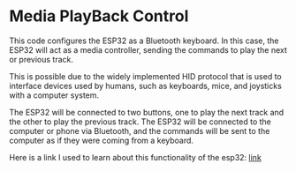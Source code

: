 # Media PlayBack Control

This code configures the ESP32 as a Bluetooth keyboard. In this case, the ESP32 will act as a media controller, sending the commands to play the next or previous track. 

This is possible due to the widely implemented HID protocol that is used to interface devices used by humans, such as keyboards,
mice, and joysticks with a computer system.

The ESP32 will be connected to two buttons, one to play the next track and the other to play the previous track. The ESP32 will be connected to the computer or phone via Bluetooth, and the commands will be sent to the computer as if they were coming from a keyboard.

Here is a link I used to learn about this functionality of the esp32:
[link](https://www.hackster.io/user0448083246/esp32-ble-hid-keyboard-37a103)